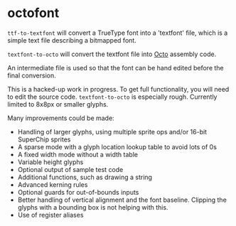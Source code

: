 # octofont

```ttf-to-textfont``` will convert a TrueType font into a 'textfont' file, which is a simple text file describing a bitmapped font.

```textfont-to-octo``` will convert the textfont file into [Octo](http://johnearnest.github.io/Octo/) assembly code.

An intermediate file is used so that the font can be hand edited before the final conversion.

This is a hacked-up work in progress. To get full functionality, you will need to edit the source code. ```textfont-to-octo``` is
especially rough. Currently limited to 8x8px or smaller glyphs.

Many improvements could be made:
 - Handling of larger glyphs, using multiple sprite ops and/or 16-bit SuperChip sprites
 - A sparse mode with a glyph location lookup table to avoid lots of 0s
 - A fixed width mode without a width table
 - Variable height glyphs
 - Optional output of sample test code
 - Additional functions, such as drawing a string
 - Advanced kerning rules
 - Optional guards for out-of-bounds inputs
 - Better handling of vertical alignment and the font baseline. Clipping the glyphs with a bounding box is not helping with this.
 - Use of register aliases
